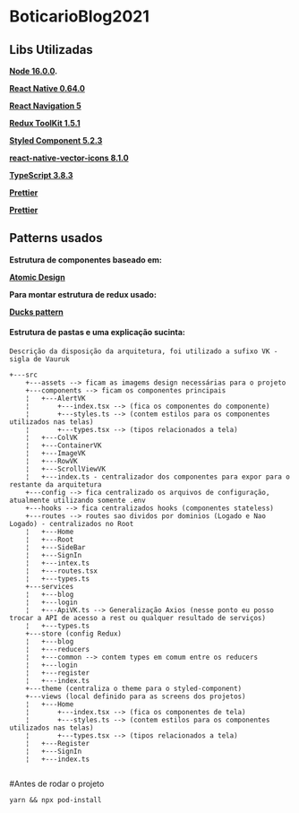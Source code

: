 # BoticarioBlog2021

## Libs Utilizadas
 **[Node 16.0.0](https://nodejs.org/en/).**
 
 **[React Native 0.64.0](https://reactnative.dev/)**
 
 **[React Navigation 5](https://reactnavigation.org/blog/2020/02/06/react-navigation-5.0/)**
 
 **[Redux ToolKit 1.5.1](https://redux-toolkit.js.org/)**
 
 **[Styled Component 5.2.3](https://styled-components.com/)**
 
 **[react-native-vector-icons 8.1.0](https://github.com/oblador/react-native-vector-icons)**
 
 **[TypeScript 3.8.3](https://www.typescriptlang.org/docs/)**
 
 **[Prettier](https://prettier.io/docs/en/index.html)**
 
 **[Prettier](https://prettier.io/docs/en/index.html)**
 
 ## Patterns usados
 **Estrutura de componentes baseado em:**
 
 **[Atomic Design]( https://medium.com/engineering-zemoso/atomic-design-in-react-react-native-using-a-theming-library-part-1-4fc2e0e2ccc8)**
  
 
 **Para montar estrutura de redux usado:**
 
 **[Ducks pattern]( https://github.com/erikras/ducks-modular-redux)**
  

#### Estrutura de pastas e uma explicação sucinta:

```
Descrição da disposição da arquitetura, foi utilizado a sufixo VK - sigla de Vauruk

+---src
    +---assets --> ficam as imagems design necessárias para o projeto
    +---components --> ficam os componentes principais 
    ¦   +---AlertVK 
    ¦       +---index.tsx --> (fica os componentes do componente)
    ¦       +---styles.ts --> (contem estilos para os componentes utilizados nas telas)
    ¦       +---types.tsx --> (tipos relacionados a tela)
    ¦   +---ColVK
    ¦   +---ContainerVK
    ¦   +---ImageVK
    ¦   +---RowVK
    ¦   +---ScrollViewVK
    ¦   +---index.ts - centralizador dos componentes para expor para o restante da arquitetura 
    +---config --> fica centralizado os arquivos de configuração, atualmente utilizando somente .env
    +---hooks --> fica centralizados hooks (componentes stateless)
    +---routes --> routes sao dividos por dominios (Logado e Nao Logado) - centralizados no Root
    ¦   +---Home
    ¦   +---Root
    ¦   +---SideBar
    ¦   +---SignIn
    ¦   +---intex.ts
    ¦   +---routes.tsx
    ¦   +---types.ts
    +---services
    ¦   +---blog
    ¦   +---login
    ¦   +---ApiVK.ts --> Generalização Axios (nesse ponto eu posso trocar a API de acesso a rest ou qualquer resultado de serviços)
    ¦   +---types.ts
    +---store (config Redux)
    ¦   +---blog
    ¦   +---reducers
    ¦   +---common --> contem types em comum entre os reducers
    ¦   +---login
    ¦   +---register
    ¦   +---index.ts
    +---theme (centraliza o theme para o styled-component)
    +---views (local definido para as screens dos projetos)
    ¦   +---Home
    ¦       +---index.tsx --> (fica os componentes de tela)
    ¦       +---styles.ts --> (contem estilos para os componentes utilizados nas telas)
    ¦       +---types.tsx --> (tipos relacionados a tela)
    ¦   +---Register
    ¦   +---SignIn
    ¦   +---index.ts
    
```


#Antes de rodar o projeto

`yarn && npx pod-install`
